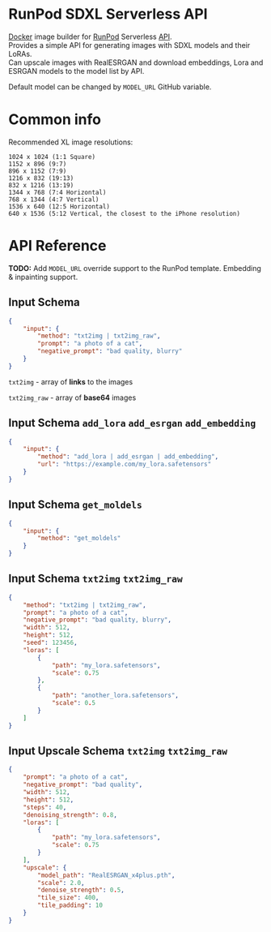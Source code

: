 # RunPod SDXL Serverless API

[Docker](https://hub.docker.com/) image builder for [RunPod](https://www.runpod.io/) Serverless [API](https://docs.runpod.io/docs/custom-apis).<br>
Provides a simple API for generating images with SDXL models and their LoRAs.<br>
Can upscale images with RealESRGAN and download embeddings, Lora and ESRGAN models to the model list by API.

Default model can be changed by `MODEL_URL` GitHub variable.

# Common info

Recommended XL image resolutions:
```
1024 x 1024 (1:1 Square)
1152 x 896 (9:7)
896 x 1152 (7:9)
1216 x 832 (19:13)
832 x 1216 (13:19)
1344 x 768 (7:4 Horizontal)
768 x 1344 (4:7 Vertical)
1536 x 640 (12:5 Horizontal)
640 x 1536 (5:12 Vertical, the closest to the iPhone resolution)
```

# API Reference

**TODO:** Add `MODEL_URL` override support to the RunPod template. Embedding & inpainting support.

## Input Schema

```json
{
    "input": {
        "method": "txt2img | txt2img_raw",
        "prompt": "a photo of a cat",
        "negative_prompt": "bad quality, blurry"
    }
}
```

`txt2img` - array of **links** to the images

`txt2img_raw` - array of **base64** images

## Input Schema `add_lora` `add_esrgan` `add_embedding`

```json
{
    "input": {
        "method": "add_lora | add_esrgan | add_embedding",
        "url": "https://example.com/my_lora.safetensors"
    }
}
```

## Input Schema `get_moldels` 

```json
{
    "input": {
        "method": "get_moldels"
    }
}
```

## Input Schema `txt2img` `txt2img_raw`

```json
{
    "method": "txt2img | txt2img_raw",
    "prompt": "a photo of a cat",
    "negative_prompt": "bad quality, blurry",
    "width": 512,
    "height": 512,
    "seed": 123456,
    "loras": [
        {
            "path": "my_lora.safetensors",
            "scale": 0.75
        },
        {
            "path": "another_lora.safetensors",
            "scale": 0.5
        }
    ]
}
```

## Input Upscale Schema `txt2img` `txt2img_raw`

```json
{
    "prompt": "a photo of a cat",
    "negative_prompt": "bad quality",
    "width": 512,
    "height": 512,
    "steps": 40,
    "denoising_strength": 0.8,
    "loras": [
        {
            "path": "my_lora.safetensors",
            "scale": 0.75
        }
    ],
    "upscale": {
        "model_path": "RealESRGAN_x4plus.pth",
        "scale": 2.0,
        "denoise_strength": 0.5,
        "tile_size": 400,
        "tile_padding": 10
    }
}
```

